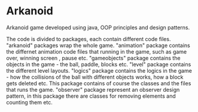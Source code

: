 # Arkanoid
Arkanoid game developed using java, OOP principles and design patterns.

The code is divided to packages, each contain different code files.
"arkanoid" packages wrap the whole game.
"animation" package contains the differnet animation code files that running in the game, such as game over, winning screen , pause etc.
"gameobjects" package contains the objects in the game - the ball, paddle, blocks etc.
"level" package contains the different level layouts.
"logics" package contains the logics in the game - how the collisions of the ball with different objects works, how a block gets deleted etc.
This package contains of course the classes and the files that runs the game.
"observer" package represent an observer design pattern, in this package there are classes for removing elements and counting them etc.
